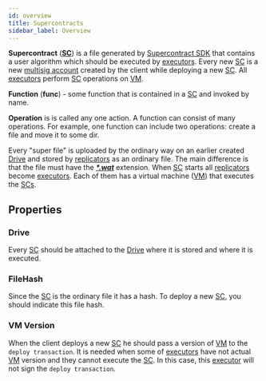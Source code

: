```yaml
---
id: overview
title: Supercontracts
sidebar_label: Overview
---
```


**Supercontract** ([**SC**](overview.md)) is a file generated by [Supercontract SDK](https://docs.rs/xpx-supercontracts-sdk/0.2.0/xpx_supercontracts_sdk/index.html) that contains a user algorithm which should be executed by [executors](../../roles/executor.md). Every new [SC](overview.md) is a new [multisig account](https://bcdocs.xpxsirius.io/docs/built-in-features/multisig-account/) created by the client while deploying a new [SC](overview.md). All [executors](../../roles/executor.md) perform [SC](overview.md) operations on [VM](vm.md).

**Function** (**func**) - some function that is contained in a [SC](overview.md) and invoked by name.

**Operation** is is called any one action. A function can consist of many operations. For example, one function can include two operations: create a file and move it to some dir.

Every "super file" is uploaded by the ordinary way on an earlier created [Drive](../drive/overview.md) and stored by [replicators](../../roles/replicator.md) as an ordinary file. The main difference is that the file must have the [**_\*.wat_**](sc_files.md) extension. When [SC](overview.md) starts all [replicators](../../roles/replicator.md) become [executors](../../roles/executor.md). Each of them has a virtual machine ([VM](vm.md)) that executes the [SCs](overview.md).

## Properties

### Drive

Every [SC](overview.md) should be attached to the [Drive](../drive/overview.md) where it is stored and where it is executed.

### FileHash

Since the [SC](overview.md) is the ordinary file it has a hash. To deploy a new [SC](overview.md), you should indicate this file hash.

### VM Version

When the client deploys a new [SC](overview.md) he should pass a version of [VM](vm.md) to the `deploy transaction`. It is needed when some of [executors](../../roles/executor.md) have not actual [VM](vm.md) version and they cannot execute the [SC](overview.md). In this case, this [executor](../../roles/executor.md) will not sign the `deploy transaction`.
